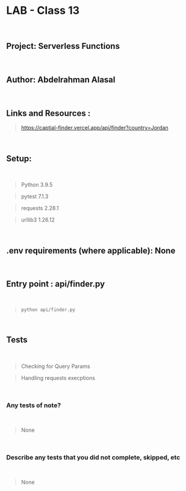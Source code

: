 # LAB - Class 13

<br>
 

## Project: Serverless Functions

<br>

## Author: Abdelrahman Alasal

<br>


## Links and Resources : <br>

> https://captial-finder.vercel.app/api/finder?country=Jordan

<br>

## Setup:

<br>


> Python 3.9.5 <br>

> pytest 7.1.3 <br>

> requests 2.28.1  <br>

> urllib3 1.26.12  <br>


<br>


## .env requirements (where applicable): None 

<br>


## Entry point : api/finder.py

<br>

> `python api/finder.py`

<br>

## Tests

<br>

> Checking for Query Params <br>

> Handling requests execptions <br>



<br>

### Any tests of note?

<br>

> None

<br>

### Describe any tests that you did not complete, skipped, etc

<br>

> None 
